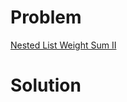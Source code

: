 
# Problem





[Nested List Weight Sum II](https://leetcode.com/problems/nested-list-weight-sum-ii)

# Solution



